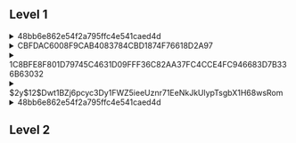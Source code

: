## Level 1 

<details>
<summary> 48bb6e862e54f2a795ffc4e541caed4d </summary>
  <p></p>
  
  Using hashes.com, we can identify this hash as an MD5 hash.
  
  ![image](https://user-images.githubusercontent.com/66912443/186166155-2bf7be2f-0ace-46a8-a94a-6425344bbe84.png)

  Now we know the type of hash, we can put it in hashcat using rockyou.txt as the dictionary to crack the hash.
  
  ``` hashcat -m 0 -a 0 48bb6e862e54f2a795ffc4e541caed4d /usr/share/wordlists/rockyou.txt ```
  
  ![image](https://user-images.githubusercontent.com/66912443/186166005-5c9ad0a4-d8ae-4c0e-af74-2185102948a7.png)

  
  <p></p>
  Alternatively, https://crackstation.net/ immediately cracks this hash
  
</details>

<details>
<summary> CBFDAC6008F9CAB4083784CBD1874F76618D2A97 </summary>
  <p></p>
  
  Using hashes.com again, it immediately identifies and tells us the hash
  
  ![image](https://user-images.githubusercontent.com/66912443/186169319-cece8fbc-4700-4c9c-af7b-07369a362e20.png)

  
</details>

<details>
<summary> 1C8BFE8F801D79745C4631D09FFF36C82AA37FC4CCE4FC946683D7B336B63032 </summary>
  <p></p>
  
  
  
</details>

<details>
<summary> $2y$12$Dwt1BZj6pcyc3Dy1FWZ5ieeUznr71EeNkJkUlypTsgbX1H68wsRom </summary>
  <p></p>
  
  ![image](https://user-images.githubusercontent.com/66912443/186167016-037ff407-050d-47e9-8bfa-30723d8b745d.png)
  
</details>

<details>
<summary> 48bb6e862e54f2a795ffc4e541caed4d </summary>
  <p></p>
Hashes.com immediately tells us this again.

![image](https://user-images.githubusercontent.com/66912443/186169603-5361aec2-9321-4e7b-bf11-f00ff90699c7.png)

  </details>

## Level 2

